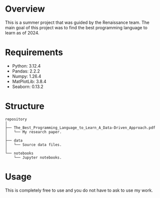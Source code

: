 # Overview 

This is a summer project that was guided by the Renaissance team. The main goal of this project was to find the best programming language to learn as of 2024.

# Requirements

- Python: 3.12.4
- Pandas: 2.2.2
- Numpy: 1.26.4
- MatPlotLib: 3.8.4
- Seaborn: 0.13.2

# Structure

```
repository
│
├── The_Best_Programming_Language_to_Learn_A_Data-Driven_Approach.pdf
│   └── My research paper.
│
├── data
│   └── Source data files.
│
└── notebooks
    └── Jupyter notebooks.
```

# Usage 

This is completely free to use and you do not have to ask to use my work.
